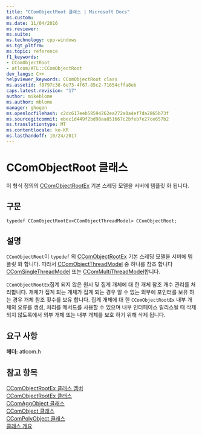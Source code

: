 ```yaml
---
title: "CComObjectRoot 클래스 | Microsoft Docs"
ms.custom: 
ms.date: 11/04/2016
ms.reviewer: 
ms.suite: 
ms.technology: cpp-windows
ms.tgt_pltfrm: 
ms.topic: reference
f1_keywords:
- CComObjectRoot
- atlcom/ATL::CComObjectRoot
dev_langs: C++
helpviewer_keywords: CComObjectRoot class
ms.assetid: f8797c38-6e73-4f67-85c2-71654cffa8eb
caps.latest.revision: "17"
author: mikeblome
ms.author: mblome
manager: ghogen
ms.openlocfilehash: c2dc617eeb58594262ea272a0a4ef7da2865b73f
ms.sourcegitcommit: ebec1d449f2bd98aa851667c2bfeb7e27ce657b2
ms.translationtype: MT
ms.contentlocale: ko-KR
ms.lasthandoff: 10/24/2017
---
```

# <a name="ccomobjectroot-class"></a>CComObjectRoot 클래스
이 형식 정의의 [CComObjectRootEx](../../atl/reference/ccomobjectrootex-class.md) 기본 스레딩 모델을 서버에 템플릿 화 됩니다.  
  
## <a name="syntax"></a>구문  
  
```
typedef CComObjectRootEx<CComObjectThreadModel> CComObjectRoot;
```  
  
## <a name="remarks"></a>설명  
 `CComObjectRoot`이 `typedef` 의 [CComObjectRootEx](../../atl/reference/ccomobjectrootex-class.md) 기본 스레딩 모델을 서버에 템플릿 화 합니다. 따라서 [CComObjectThreadModel](atl-typedefs.md#ccomobjectthreadmodel) 중 하나를 참조 합니다 [CComSingleThreadModel](../../atl/reference/ccomsinglethreadmodel-class.md) 또는 [CComMultiThreadModel](../../atl/reference/ccommultithreadmodel-class.md)합니다.  
  
 `CComObjectRootEx`집계 되지 않은 원시 및 집계 개체에 대 한 개체 참조 개수 관리를 처리합니다. 개체가 집계 되는 개체가 집계 되는 경우 알 수 없는 외부에 포인터를 보유 하는 경우 개체 참조 횟수를 보유 합니다. 집계 개체에 대 한 `CComObjectRootEx` 내부 개체의 오류를 생성, 처리를 메서드를 사용할 수 있으며 내부 인터페이스 릴리스될 때 삭제 되지 않도록에서 외부 개체 또는 내부 개체를 보호 하기 위해 삭제 됩니다.  
  
## <a name="requirements"></a>요구 사항  
 **헤더:** atlcom.h  
  
## <a name="see-also"></a>참고 항목  
 [CComObjectRootEx 클래스 멤버](http://msdn.microsoft.com/en-us/e3ce9c3d-9c8e-4fe5-b682-8e56740a0164)   
 [CComObjectRootEx 클래스](../../atl/reference/ccomobjectrootex-class.md)   
 [CComAggObject 클래스](../../atl/reference/ccomaggobject-class.md)   
 [CComObject 클래스](../../atl/reference/ccomobject-class.md)   
 [CComPolyObject 클래스](../../atl/reference/ccompolyobject-class.md)   
 [클래스 개요](../../atl/atl-class-overview.md)
